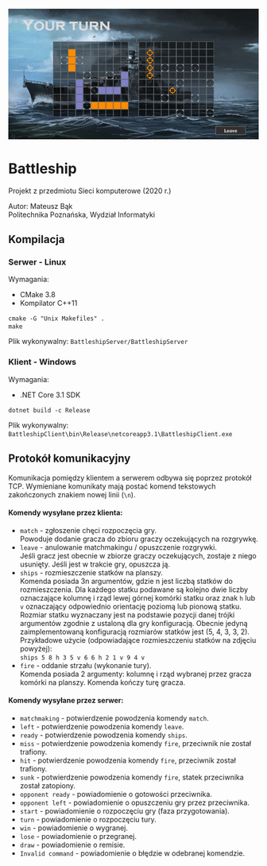 ![](battleship.png)

# Battleship
Projekt z przedmiotu Sieci komputerowe (2020 r.)

Autor: Mateusz Bąk\
Politechnika Poznańska, Wydział Informatyki

## Kompilacja

### Serwer - Linux
Wymagania:
- CMake 3.8
- Kompilator C++11
```
cmake -G "Unix Makefiles" .
make
```
Plik wykonywalny: `BattleshipServer/BattleshipServer`

### Klient - Windows
Wymagania:
- .NET Core 3.1 SDK
```
dotnet build -c Release
```
Plik wykonywalny: `BattleshipClient\bin\Release\netcoreapp3.1\BattleshipClient.exe`

## Protokół komunikacyjny
Komunikacja pomiędzy klientem a serwerem odbywa się poprzez protokół TCP. Wymieniane komunikaty mają postać komend tekstowych zakończonych znakiem nowej linii (`\n`).

#### Komendy wysyłane przez klienta:
- `match` - zgłoszenie chęci rozpoczęcia gry.\
Powoduje dodanie gracza do zbioru graczy oczekujących na rozgrywkę.
- `leave` - anulowanie matchmakingu / opuszczenie rozgrywki.\
Jeśli gracz jest obecnie w zbiorze graczy oczekujących, zostaje z niego usunięty. Jeśli jest w trakcie gry, opuszcza ją.
- `ships` - rozmieszczenie statków na planszy.\
Komenda posiada 3n argumentów, gdzie n jest liczbą statków do rozmieszczenia. Dla każdego statku podawane są kolejno dwie liczby oznaczające kolumnę i rząd lewej górnej komórki statku oraz znak `h` lub `v` oznaczający odpowiednio orientację poziomą lub pionową statku. Rozmiar statku wyznaczany jest na podstawie pozycji danej trójki argumentów zgodnie z ustaloną dla gry konfiguracją. Obecnie jedyną zaimplementowaną konfiguracją rozmiarów statków jest (5, 4, 3, 3, 2). Przykładowe użycie (odpowiadające rozmieszczeniu statków na zdjęciu powyżej):\
`ships 5 8 h 3 5 v 6 6 h 2 1 v 9 4 v`
- `fire` - oddanie strzału (wykonanie tury).\
Komenda posiada 2 argumenty: kolumnę i rząd wybranej przez gracza komórki na planszy. Komenda kończy turę gracza.

#### Komendy wysyłane przez serwer:
- `matchmaking` - potwierdzenie powodzenia komendy `match`.
- `left` - potwierdzenie powodzenia komendy `leave`.
- `ready` - potwierdzenie powodzenia komendy `ships`.
- `miss` - potwierdzenie powodzenia komendy `fire`, przeciwnik nie został trafiony.
- `hit` - potwierdzenie powodzenia komendy `fire`, przeciwnik został trafiony.
- `sunk` - potwierdzenie powodzenia komendy `fire`, statek przeciwnika został zatopiony.
- `opponent ready` - powiadomienie o gotowości przeciwnika.
- `opponent left` - powiadomienie o opuszczeniu gry przez przeciwnika.
- `start` - powiadomienie o rozpoczęciu gry (faza przygotowania).
- `turn` - powiadomienie o rozpoczęciu tury.
- `win` - powiadomienie o wygranej.
- `lose` - powiadomienie o przegranej.
- `draw` - powiadomienie o remisie.
- `Invalid command` - powiadomienie o błędzie w odebranej komendzie.
